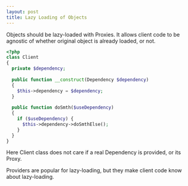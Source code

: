 ```yaml
---
layout: post
title: Lazy Loading of Objects
---
```

Objects should be lazy-loaded with Proxies. It allows client code to be agnostic of whether original object is already loaded, or not.

```php
<?php
class Client
{
  private $dependency;
  
  public function __construct(Dependency $dependency)
  {
    $this->dependency = $dependency;
  }
  
  public function doSmth($useDependency)
  {
    if ($useDependency) {
      $this->dependency->doSmthElse();
    }
  }
}
```

Here Client class does not care if a real Dependency is provided, or its Proxy. 

Providers are popular for lazy-loading, but they make client code know about lazy-loading.
